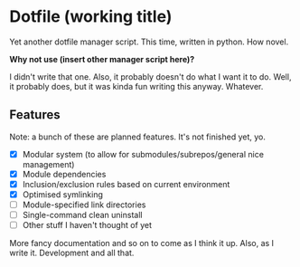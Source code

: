 Dotfile (working title)
=======================

Yet another dotfile manager script. This time, written in python. How novel.

**Why not use (insert other manager script here)?**

I didn't write that one. Also, it probably doesn't do what I want it to do. Well, it probably does, but it was kinda fun writing this anyway. Whatever.

Features
--------

Note: a bunch of these are planned features. It's not finished yet, yo.

- [x] Modular system (to allow for submodules/subrepos/general nice management)
- [x] Module dependencies
- [x] Inclusion/exclusion rules based on current environment
- [x] Optimised symlinking
- [ ] Module-specified link directories
- [ ] Single-command clean uninstall
- [ ] Other stuff I haven't thought of yet

More fancy documentation and so on to come as I think it up. Also, as I write it. Development and all that.
